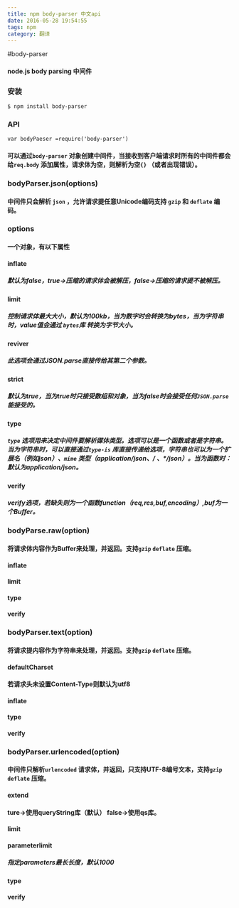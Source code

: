 ```yaml
---
title: npm body-parser 中文api
date: 2016-05-28 19:54:55
tags: npm
category: 翻译
---
```


#body-parser
#### node.js body parsing 中间件
### 安装
```
$ npm install body-parser
```
### API
```
var bodyPaeser =require('body-parser')
```
#### 可以通过`body-parser` 对象创建中间件，当接收到客户端请求时所有的中间件都会给`req.body` 添加属性，请求体为空，则解析为空`{}` （或者出现错误）。

### bodyParser.json(options)
#### 中间件只会解析 `json`  ，允许请求提任意Unicode编码支持 `gzip` 和 `deflate` 编码。
### options
#### 一个对象，有以下属性
#### inflate
##### 默认为false，true->压缩的请求体会被解压，false->压缩的请求提不被解压。
#### limit
##### 控制请求体最大大小，默认为100kb，当为数字时会转换为bytes，当为字符串时，value值会通过 `bytes`库 转换为字节大小。
#### reviver
##### 此选项会通过JSON.parse直接传给其第二个参数。
#### strict
##### 默认为true，当为true时只接受数组和对象，当为false时会接受任何`JSON.parse` 能接受的。
#### type
#####  `type` 选项用来决定中间件要解析媒体类型。选项可以是一个函数或者是字符串。当为字符串时，可以直接通过`type-is` 库直接传递给选项，字符串也可以为一个扩展名（例如json）、`mime` 类型（application/json、*/* 、*/json）。当为函数时：默认为application/json。
#### verify
##### verify选项，若缺失则为一个函数function（req,res,buf,encoding）,buf为一个Buffer。
### bodyParse.raw(option)
#### 将请求体内容作为Buffer来处理，并返回。支持`gzip` `deflate` 压缩。
#### inflate
#### limit
#### type
#### verify
### bodyParser.text(option)
#### 将请求提内容作为字符串来处理，并返回。支持`gzip` `deflate` 压缩。
#### defaultCharset
#### 若请求头未设置Content-Type则默认为utf8
#### inflate
#### type 
#### verify
### bodyParser.urlencoded(option)
#### 中间件只解析`urlencoded` 请求体，并返回，只支持UTF-8编号文本，支持`gzip` `deflate` 压缩。
#### extend
#### ture->使用queryString库（默认）  false->使用qs库。
#### limit
#### parameterlimit 
##### 指定parameters最长长度，默认1000
#### type
#### verify
